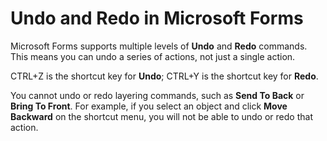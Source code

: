 
# Undo and Redo in Microsoft Forms

Microsoft Forms supports multiple levels of  **Undo** and **Redo** commands. This means you can undo a series of actions, not just a single action.

CTRL+Z is the shortcut key for  **Undo**; CTRL+Y is the shortcut key for **Redo**.

You cannot undo or redo layering commands, such as  **Send To Back** or **Bring To Front**. For example, if you select an object and click **Move Backward** on the shortcut menu, you will not be able to undo or redo that action.

